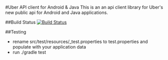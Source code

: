 #Uber API client for Android & Java
This is an an api client library for Uber's new public api for Android and Java applications.

##Build Status
[![Build Status](https://travis-ci.org/vsima/uber-java-client.svg?branch=master)](https://travis-ci.org/vsima/uber-java-client)

##Testing
 - rename src/test/resources/_test.properties to test.properties and populate with your application data
 - run ./gradle test


